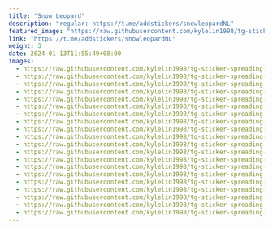 ```yaml
---
title: "Snow Leopard"
description: "regular: https://t.me/addstickers/snowleopardNL"
featured_image: "https://raw.githubusercontent.com/kylelin1998/tg-sticker-spreading-worldwide-images/main/img/b486b348-43b0-40d9-9439-48e79d3d4f08.jpg"
link: "https://t.me/addstickers/snowleopardNL"
weight: 3
date: 2024-01-13T11:55:49+08:00
images:
  - https://raw.githubusercontent.com/kylelin1998/tg-sticker-spreading-worldwide-images/main/img/b486b348-43b0-40d9-9439-48e79d3d4f08.jpg
  - https://raw.githubusercontent.com/kylelin1998/tg-sticker-spreading-worldwide-images/main/img/ff3c13de-cba3-491c-b3fe-bb4149cc5b3d.jpg
  - https://raw.githubusercontent.com/kylelin1998/tg-sticker-spreading-worldwide-images/main/img/6b6a6970-78b4-4936-a2fc-85b9ca417ffa.jpg
  - https://raw.githubusercontent.com/kylelin1998/tg-sticker-spreading-worldwide-images/main/img/5356fa0b-5cdd-4858-81d5-5f36d7a028fb.jpg
  - https://raw.githubusercontent.com/kylelin1998/tg-sticker-spreading-worldwide-images/main/img/ac90650e-ae6a-4738-9950-a4d1e2e5a491.jpg
  - https://raw.githubusercontent.com/kylelin1998/tg-sticker-spreading-worldwide-images/main/img/52a3a85e-7876-44f4-9c80-7b30a8820353.jpg
  - https://raw.githubusercontent.com/kylelin1998/tg-sticker-spreading-worldwide-images/main/img/6f6d0c57-b3b0-4df8-9a0d-f1b3b4b09a5e.jpg
  - https://raw.githubusercontent.com/kylelin1998/tg-sticker-spreading-worldwide-images/main/img/ca2f29bb-52ce-4f2a-8104-083f1ce72e60.jpg
  - https://raw.githubusercontent.com/kylelin1998/tg-sticker-spreading-worldwide-images/main/img/39711782-b7b8-439a-ad96-2e5064a23af5.jpg
  - https://raw.githubusercontent.com/kylelin1998/tg-sticker-spreading-worldwide-images/main/img/60bcba9f-000b-4cc7-8dc6-542a58571e7d.jpg
  - https://raw.githubusercontent.com/kylelin1998/tg-sticker-spreading-worldwide-images/main/img/67578e46-b4a6-4ff6-987f-8fee15bfb302.jpg
  - https://raw.githubusercontent.com/kylelin1998/tg-sticker-spreading-worldwide-images/main/img/c81b4590-a40d-46fb-9cb8-a6b506a2c3aa.jpg
  - https://raw.githubusercontent.com/kylelin1998/tg-sticker-spreading-worldwide-images/main/img/e5e5c87f-9197-441b-b6b8-ec85111204e8.jpg
  - https://raw.githubusercontent.com/kylelin1998/tg-sticker-spreading-worldwide-images/main/img/614aaa17-4feb-4e16-9948-111a409ae4b9.jpg
  - https://raw.githubusercontent.com/kylelin1998/tg-sticker-spreading-worldwide-images/main/img/8b285c8b-cd1e-4e85-836f-158df1063534.jpg
  - https://raw.githubusercontent.com/kylelin1998/tg-sticker-spreading-worldwide-images/main/img/210aea84-046d-47c5-a4c2-e9760aa90689.jpg
  - https://raw.githubusercontent.com/kylelin1998/tg-sticker-spreading-worldwide-images/main/img/9897f733-c254-49ac-bfd4-010592a9e56e.jpg
  - https://raw.githubusercontent.com/kylelin1998/tg-sticker-spreading-worldwide-images/main/img/60eac43a-a6b8-4cbf-9a9b-094d03c2b91e.jpg
  - https://raw.githubusercontent.com/kylelin1998/tg-sticker-spreading-worldwide-images/main/img/49d5faca-7885-4676-ac68-b0aadb809adf.jpg
  - https://raw.githubusercontent.com/kylelin1998/tg-sticker-spreading-worldwide-images/main/img/7cc30597-77c8-4b6f-8166-15864a0fe566.jpg
---
```


